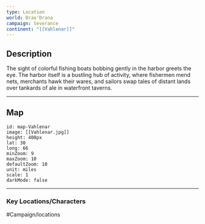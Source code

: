 ```yaml
---
type: Location
world: Brao'Drana
campaign: Severance
continent: "[[Vahlenar]]"
---
```

## Description

The sight of colorful fishing boats bobbing gently in the harbor greets the eye. The harbor itself is a bustling hub of activity, where fishermen mend nets, merchants hawk their wares, and sailors swap tales of distant lands over tankards of ale in waterfront taverns.


---
## Map

```leaflet
id: map-Vahlenar
image: [[Vahlenar.jpg]]
height: 400px
lat: 30
long: 66
minZoom: 9
maxZoom: 10
defaultZoom: 10
unit: miles
scale: 1
darkMode: false
```

---
### Key Locations/Characters



#Campaign/locations